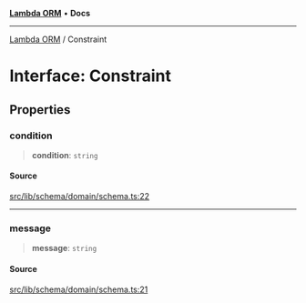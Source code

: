 [**Lambda ORM**](../README.md) • **Docs**

***

[Lambda ORM](../README.md) / Constraint

# Interface: Constraint

## Properties

### condition

> **condition**: `string`

#### Source

[src/lib/schema/domain/schema.ts:22](https://github.com/lambda-orm/lambdaorm-base/blob/369fa6c47dfcaa18334efd22efe5cc76c83a011a/src/lib/schema/domain/schema.ts#L22)

***

### message

> **message**: `string`

#### Source

[src/lib/schema/domain/schema.ts:21](https://github.com/lambda-orm/lambdaorm-base/blob/369fa6c47dfcaa18334efd22efe5cc76c83a011a/src/lib/schema/domain/schema.ts#L21)
